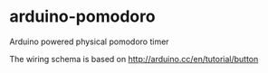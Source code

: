 arduino-pomodoro
================

Arduino powered physical pomodoro timer

The wiring schema is based on http://arduino.cc/en/tutorial/button
